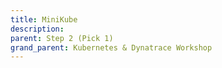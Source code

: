 ```yaml
---
title: MiniKube
description:
parent: Step 2 (Pick 1)
grand_parent: Kubernetes & Dynatrace Workshop
---
```


